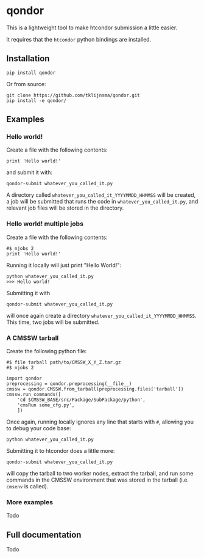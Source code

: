 # qondor

This is a lightweight tool to make htcondor submission a little easier.

It requires that the `htcondor` python bindings are installed.


## Installation

```
pip install qondor
```

Or from source:

```
git clone https://github.com/tklijnsma/qondor.git
pip install -e qondor/
```

## Examples


### Hello world!

Create a file with the following contents:

```
print 'Hello world!'
```

and submit it with:

```
qondor-submit whatever_you_called_it.py
```

A directory called `whatever_you_called_it_YYYYMMDD_HHMMSS` will be created, a job will be submitted that runs the code in `whatever_you_called_it.py`, and relevant job files will be stored in the directory.



### Hello world! multiple jobs

Create a file with the following contents:

```
#$ njobs 2
print 'Hello world!'
```

Running it locally will just print "Hello World!":

```
python whatever_you_called_it.py
>>> Hello world!
```

Submitting it with

```
qondor-submit whatever_you_called_it.py
```

will once again create a directory `whatever_you_called_it_YYYYMMDD_HHMMSS`.
This time, two jobs will be submitted.



### A CMSSW tarball

Create the following python file:

```
#$ file tarball path/to/CMSSW_X_Y_Z.tar.gz
#$ njobs 2

import qondor
preprocessing = qondor.preprocessing(__file__)
cmssw = qondor.CMSSW.from_tarball(preprocessing.files['tarball'])
cmssw.run_commands([
    'cd $CMSSW_BASE/src/Package/SubPackage/python',
    'cmsRun some_cfg.py',
    ])
```

Once again, running locally ignores any line that starts with `#`, allowing you to debug your code base:

```
python whatever_you_called_it.py
```

Submitting it to htcondor does a little more:

```
qondor-submit whatever_you_called_it.py
```

will copy the tarball to two worker nodes, extract the tarball, and run some commands in the CMSSW environment that was stored in the tarball (i.e. `cmsenv` is called).


### More examples

Todo


## Full documentation

Todo
